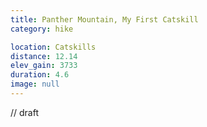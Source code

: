 ```yaml
---
title: Panther Mountain, My First Catskill
category: hike

location: Catskills
distance: 12.14
elev_gain: 3733
duration: 4.6
image: null
---
```


// draft